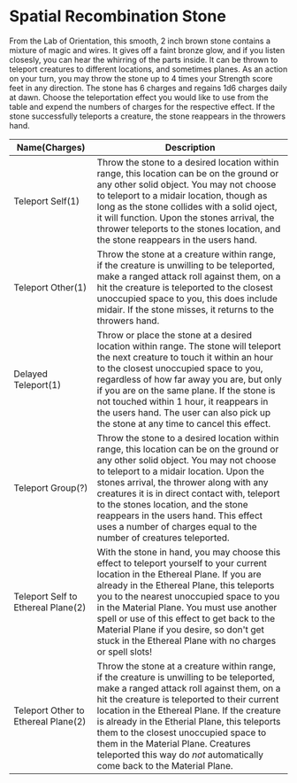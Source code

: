 # Spatial Recombination Stone

From the Lab of Orientation, this smooth, 2 inch brown stone contains a mixture of magic and wires. It gives off a faint bronze glow, and if you listen closesly, you can hear the whirring of the parts inside. It can be thrown to teleport creatures to different locations, and sometimes planes. As an action on your turn, you may throw the stone up to 4 times your Strength score feet in any direction. The stone has 6 charges and regains 1d6 charges daily at dawn. Choose the teleportation effect you would like to use from the table and expend the numbers of charges for the respective effect. If the stone successfully teleports a creature, the stone reappears in the throwers hand.

| Name(Charges) | Description |
|---------------|-------------|
| Teleport Self(1) | Throw the stone to a desired location within range, this location can be on the ground or any other solid object. You may not choose to teleport to a midair location, though as long as the stone collides with a solid oject, it will function. Upon the stones arrival, the thrower teleports to the stones location, and the stone reappears in the users hand. |
| Teleport Other(1) | Throw the stone at a creature within range, if the creature is unwilling to be teleported, make a ranged attack roll against them, on a hit the creature is teleported to the closest unoccupied space to you, this does include midair. If the stone misses, it returns to the throwers hand. |
| Delayed Teleport(1) | Throw or place the stone at a desired location within range. The stone will teleport the next creature to touch it within an hour to the closest unoccupied space to you, regardless of how far away you are, but only if you are on the same plane. If the stone is not touched within 1 hour, it reappears in the users hand. The user can also pick up the stone at any time to cancel this effect. |
| Teleport Group(?) | Throw the stone to a desired location within range, this location can be on the ground or any other solid object. You may not choose to teleport to a midair location. Upon the stones arrival, the thrower along with any creatures it is in direct contact with, teleport to the stones location, and the stone reappears in the users hand. This effect uses a number of charges equal to the number of creatures teleported. |
| Teleport Self to Ethereal Plane(2) | With the stone in hand, you may choose this effect to teleport yourself to your current location in the Ethereal Plane. If you are already in the Ethereal Plane, this teleports you to the nearest unoccupied space to you in the Material Plane. You must use another spell or use of this effect to get back to the Material Plane if you desire, so don't get stuck in the Ethereal Plane with no charges or spell slots! |
| Teleport Other to Ethereal Plane(2) | Throw the stone at a creature within range, if the creature is unwilling to be teleported, make a ranged attack roll against them, on a hit the creature is teleported to their current location in the Ethereal Plane. If the creature is already in the Etherial Plane, this teleports them to the closest unoccupied space to them in the Material Plane. Creatures teleported this way do *not* automatically come back to the Material Plane. |
